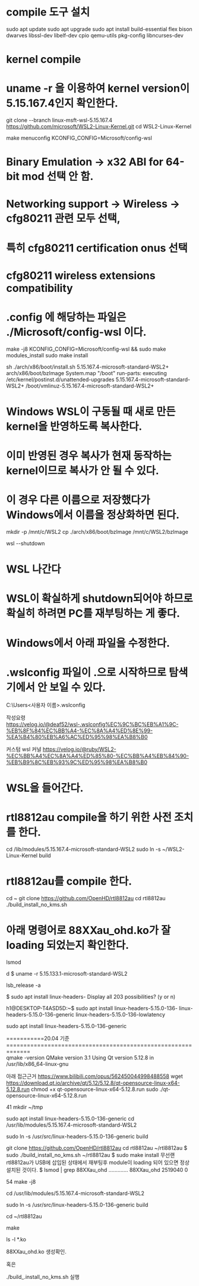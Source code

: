 

# compile 도구 설치

sudo apt update
sudo apt upgrade
sudo apt install build-essential flex bison dwarves libssl-dev libelf-dev cpio qemu-utils pkg-config  libncurses-dev

# kernel compile 
# uname -r 을 이용하여 kernel version이 5.15.167.4인지 확인한다.

git clone --branch linux-msft-wsl-5.15.167.4 https://github.com/microsoft/WSL2-Linux-Kernel.git
cd WSL2-Linux-Kernel

make menuconfig KCONFIG_CONFIG=Microsoft/config-wsl
# Binary Emulation -> x32 ABI for 64-bit mod 선택 안 함.
# Networking support -> Wireless -> cfg80211 관련 모두 선택,
# 특히 cfg80211 certification onus 선택
# cfg80211 wireless extensions compatibility
# .config 에 해당하는 파일은 ./Microsoft/config-wsl 이다.

make -j8 KCONFIG_CONFIG=Microsoft/config-wsl && sudo make modules_install
sudo make install

sh ./arch/x86/boot/install.sh 5.15.167.4-microsoft-standard-WSL2+ \
        arch/x86/boot/bzImage System.map "/boot"
run-parts: executing /etc/kernel/postinst.d/unattended-upgrades 5.15.167.4-microsoft-standard-WSL2+ /boot/vmlinuz-5.15.167.4-microsoft-standard-WSL2+


# Windows WSL이 구동될 때 새로 만든 kernel을 반영하도록 복사한다.
# 이미 반영된 경우 복사가 현재 동작하는 kernel이므로 복사가 안 될 수 있다.
# 이 경우 다른 이름으로 저장했다가 Windows에서 이름을 정상화하면 된다.
mkdir -p /mnt/c/WSL2
cp ./arch/x86/boot/bzImage /mnt/c/WSL2/bzImage

wsl --shutdown

# WSL 나간다
# WSL이 확실하게 shutdown되어야 하므로 확실히 하려면 PC를 재부팅하는 게 좋다.
# Windows에서 아래 파일을 수정한다.
# .wslconfig 파일이 .으로 시작하므로 탐색기에서 안 보일 수 있다.

C:\Users\<사용자 이름>\.wslconfig  

작성요령
https://velog.io/@deaf52/wsl-.wslconfig%EC%9C%BC%EB%A1%9C-%EB%8F%84%EC%BB%A4-%EC%8A%A4%ED%8E%99-%EA%B4%80%EB%A6%AC%ED%95%98%EA%B8%B0

커스텀 wsl 커널
https://velog.io/@ruby/WSL2-%EC%BB%A4%EC%8A%A4%ED%85%80-%EC%BB%A4%EB%84%90-%EB%B9%8C%EB%93%9C%ED%95%98%EA%B8%B0


# WSL을 들어간다.

# rtl8812au compile을 하기 위한 사전 조치를 한다. 
cd /lib/modules/5.15.167.4-microsoft-standard-WSL2
sudo ln -s ~/WSL2-Linux-Kernel build

# rtl8812au를 compile 한다.
cd ~
git clone https://github.com/OpenHD/rtl8812au
cd rtl8812au
./build_install_no_kms.sh

# 아래 명령어로 88XXau_ohd.ko가 잘 loading 되었는지 확인한다.
lsmod






d
$ uname -r
5.15.133.1-microsoft-standard-WSL2

lsb_release -a


$ sudo apt install linux-headers-
Display all 203 possibilities? (y or n)

h1@DESKTOP-T4ASD5D:~$ sudo apt install linux-headers-5.15.0-136-
linux-headers-5.15.0-136-generic     linux-headers-5.15.0-136-lowlatency

sudo apt install linux-headers-5.15.0-136-generic


===========20.04 기준=============================================================  
qmake -version
QMake version 3.1
Using Qt version 5.12.8 in /usr/lib/x86_64-linux-gnu
 
아래 접근근거 https://www.bilibili.com/opus/562450044998488558
wget https://download.qt.io/archive/qt/5.12/5.12.8/qt-opensource-linux-x64-5.12.8.run
chmod +x qt-opensource-linux-x64-5.12.8.run
sudo ./qt-opensource-linux-x64-5.12.8.run


   41  mkdir ~/tmp

sudo apt install linux-headers-5.15.0-136-generic
cd /usr/lib/modules/5.15.167.4-microsoft-standard-WSL2

sudo ln -s  /usr/src/linux-headers-5.15.0-136-generic build

git clone https://github.com/OpenHD/rtl8812au
cd rtl8812au
~/rtl8812au $ sudo ./build_install_no_kms.sh
~/rtl8812au $ sudo make install
        무선랜 rtl8812au가 USB에 삽입된 상태에서 재부팅후 module이 loading 되어 있으면 정상 설치된 것이다.
$ lsmod | grep 88XXau_ohd 
        .............
        88XXau_ohd           2519040  0

        

   54  make -j8

   



cd /usr/lib/modules/5.15.167.4-microsoft-standard-WSL2

sudo ln -s  /usr/src/linux-headers-5.15.0-136-generic build

cd ~/rtl8812au

make 

ls -l *.ko

88XXau_ohd.ko 생성확인.

혹은

 ./build_.install_no_kms.sh 실행


